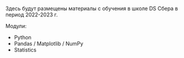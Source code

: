 Здесь будут размещены материалы с обучения в школе DS Сбера в период 2022-2023 г.

Модули:
- Python
- Pandas / Matplotlib / NumPy
- Statistics
